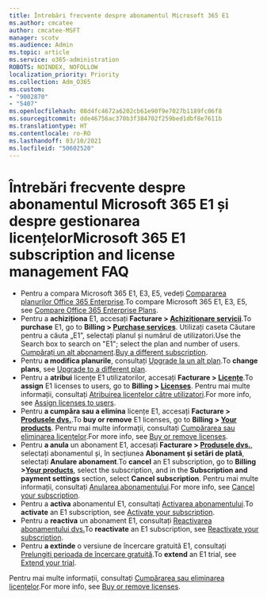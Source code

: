 ```yaml
---
title: Întrebări frecvente despre abonamentul Microsoft 365 E1
ms.author: cmcatee
author: cmcatee-MSFT
manager: scotv
ms.audience: Admin
ms.topic: article
ms.service: o365-administration
ROBOTS: NOINDEX, NOFOLLOW
localization_priority: Priority
ms.collection: Adm_O365
ms.custom:
- "9002870"
- "5407"
ms.openlocfilehash: 08d4fc4672a6202cb61e90f9e7027b1189fc06f8
ms.sourcegitcommit: dde46756ac370b3f384702f259bed1dbf8e7611b
ms.translationtype: HT
ms.contentlocale: ro-RO
ms.lasthandoff: 03/10/2021
ms.locfileid: "50602520"
---
```

# <a name="microsoft-365-e1-subscription-and-license-management-faq"></a><span data-ttu-id="6d043-102">Întrebări frecvente despre abonamentul Microsoft 365 E1 și despre gestionarea licențelor</span><span class="sxs-lookup"><span data-stu-id="6d043-102">Microsoft 365 E1 subscription and license management FAQ</span></span>

- <span data-ttu-id="6d043-103">Pentru a compara Microsoft 365 E1, E3, E5, vedeți [Compararea planurilor Office 365 Enterprise](https://www.microsoft.com/microsoft-365/business/compare-more-office-365-for-business-plans).</span><span class="sxs-lookup"><span data-stu-id="6d043-103">To compare Microsoft 365 E1, E3, E5, see [Compare Office 365 Enterprise Plans](https://www.microsoft.com/microsoft-365/business/compare-more-office-365-for-business-plans).</span></span>
- <span data-ttu-id="6d043-104">Pentru a **achiziționa** E1, accesați **Facturare > [Achiziționare servicii](https://go.microsoft.com/fwlink/p/?linkid=868433)**.</span><span class="sxs-lookup"><span data-stu-id="6d043-104">To **purchase** E1, go to **Billing > [Purchase services](https://go.microsoft.com/fwlink/p/?linkid=868433)**.</span></span> <span data-ttu-id="6d043-105">Utilizați caseta Căutare pentru a căuta „E1”, selectați planul și numărul de utilizatori.</span><span class="sxs-lookup"><span data-stu-id="6d043-105">Use the Search box to search on "E1"; select the plan and number of users.</span></span> <span data-ttu-id="6d043-106">[Cumpărați un alt abonament](https://docs.microsoft.com/microsoft-365/commerce/try-or-buy-microsoft-365#buy-a-different-subscription).</span><span class="sxs-lookup"><span data-stu-id="6d043-106">[Buy a different subscription](https://docs.microsoft.com/microsoft-365/commerce/try-or-buy-microsoft-365#buy-a-different-subscription).</span></span>
- <span data-ttu-id="6d043-107">Pentru **a modifica planurile**, consultați [Upgrade la un alt plan](https://docs.microsoft.com/microsoft-365/commerce/subscriptions/upgrade-to-different-plan).</span><span class="sxs-lookup"><span data-stu-id="6d043-107">To **change plans**, see [Upgrade to a different plan](https://docs.microsoft.com/microsoft-365/commerce/subscriptions/upgrade-to-different-plan).</span></span>
- <span data-ttu-id="6d043-108">Pentru a **atribui** licențe E1 utilizatorilor, accesați **Facturare > [Licențe](https://go.microsoft.com/fwlink/p/?linkid=842264)**.</span><span class="sxs-lookup"><span data-stu-id="6d043-108">To **assign** E1 licenses to users, go to **Billing > [Licenses](https://go.microsoft.com/fwlink/p/?linkid=842264)**.</span></span> <span data-ttu-id="6d043-109">Pentru mai multe informații, consultați [Atribuirea licențelor către utilizatori](https://docs.microsoft.com/microsoft-365/admin/manage/assign-licenses-to-users).</span><span class="sxs-lookup"><span data-stu-id="6d043-109">For more info, see [Assign licenses to users](https://docs.microsoft.com/microsoft-365/admin/manage/assign-licenses-to-users).</span></span>
- <span data-ttu-id="6d043-110">Pentru **a cumpăra sau a elimina** licențe E1, accesați **Facturare > [Produsele dvs.](https://go.microsoft.com/fwlink/p/?linkid=842054)**.</span><span class="sxs-lookup"><span data-stu-id="6d043-110">To **buy or remove** E1 licenses, go to **Billing > [Your products](https://go.microsoft.com/fwlink/p/?linkid=842054)**.</span></span> <span data-ttu-id="6d043-111">Pentru mai multe informații, consultați [Cumpărarea sau eliminarea licențelor](https://docs.microsoft.com/microsoft-365/commerce/licenses/buy-licenses).</span><span class="sxs-lookup"><span data-stu-id="6d043-111">For more info, see [Buy or remove licenses](https://docs.microsoft.com/microsoft-365/commerce/licenses/buy-licenses).</span></span>
- <span data-ttu-id="6d043-112">Pentru **a anula** un abonament E1, accesați **Facturare > [Produsele dvs.](https://go.microsoft.com/fwlink/p/?linkid=842054)**, selectați abonamentul și, în secțiunea **Abonament și setări de plată**, selectați **Anulare abonament**.</span><span class="sxs-lookup"><span data-stu-id="6d043-112">To **cancel** an E1 subscription, go to **Billing >[Your products](https://go.microsoft.com/fwlink/p/?linkid=842054)**, select the subscription, and in the **Subscription and payment settings** section, select **Cancel subscription**.</span></span> <span data-ttu-id="6d043-113">Pentru mai multe informații, consultați [Anularea abonamentului](https://docs.microsoft.com/microsoft-365/commerce/subscriptions/cancel-your-subscription).</span><span class="sxs-lookup"><span data-stu-id="6d043-113">For more info, see [Cancel your subscription](https://docs.microsoft.com/microsoft-365/commerce/subscriptions/cancel-your-subscription).</span></span>
- <span data-ttu-id="6d043-114">Pentru a **activa** abonamentul E1, consultați [Activarea abonamentului](https://docs.microsoft.com/alchemyinsights/activate-your-office-365-subscription).</span><span class="sxs-lookup"><span data-stu-id="6d043-114">To **activate** an E1 subscription, see [Activate your subscription](https://docs.microsoft.com/alchemyinsights/activate-your-office-365-subscription).</span></span>
- <span data-ttu-id="6d043-115">Pentru a **reactiva** un abonament E1, consultați [Reactivarea abonamentului dvs.](https://docs.microsoft.com/alchemyinsights/reactivate-your-subscription)</span><span class="sxs-lookup"><span data-stu-id="6d043-115">To **reactivate** an E1 subscription, see [Reactivate your subscription](https://docs.microsoft.com/alchemyinsights/reactivate-your-subscription).</span></span>
- <span data-ttu-id="6d043-116">Pentru **a extinde** o versiune de încercare gratuită E1, consultați [Prelungiți perioada de încercare gratuită](https://docs.microsoft.com/microsoft-365/commerce/extend-your-trial).</span><span class="sxs-lookup"><span data-stu-id="6d043-116">To **extend** an E1 trial, see [Extend your trial](https://docs.microsoft.com/microsoft-365/commerce/extend-your-trial).</span></span>

<span data-ttu-id="6d043-117">Pentru mai multe informații, consultați [Cumpărarea sau eliminarea licențelor](https://docs.microsoft.com/microsoft-365/commerce/licenses/buy-licenses).</span><span class="sxs-lookup"><span data-stu-id="6d043-117">For more info, see [Buy or remove licenses](https://docs.microsoft.com/microsoft-365/commerce/licenses/buy-licenses).</span></span>